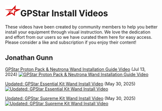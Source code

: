 <h1><img src="../images/gpstar_logo.png" width="50"/>GPStar Install Videos</h1>

These videos have been created by community members to help you better install your equipment through visual instruction. We love the dedication and effort from our users so we have curated them here for easy access. Please consider a like and subscription if you enjoy their content!

## Jonathan Gunn

[GPStar Proton Pack & Neutrona Wand Installation Guide Video](https://www.youtube.com/watch?v=-V7wMfd21XA) (Jul 13, 2024)
[![GPStar Proton Pack & Neutrona Wand Installation Guide Video](https://img.youtube.com/vi/-V7wMfd21XA/maxresdefault.jpg)](https://www.youtube.com/watch?v=-V7wMfd21XA)

[Updated: GPStar Essential Kit Wand Install Video](https://www.youtube.com/watch?v=-o9zqGgztcHY) (May 30, 2025)
[![Updated: GPStar Essential Kit Wand Install Video](https://img.youtube.com/vi/o9zqGgztcHY/maxresdefault.jpg)](https://www.youtube.com/watch?v=o9zqGgztcHY)

[Updated: GPStar Supreme Kit Wand Install Video](https://www.youtube.com/watch?v=UJ13jtM9dpk) (May 30, 2025)
[![Updated: GPStar Supreme Kit Wand Install Video](https://img.youtube.com/vi/UJ13jtM9dpk/maxresdefault.jpg)](https://www.youtube.com/watch?v=UJ13jtM9dpk)


